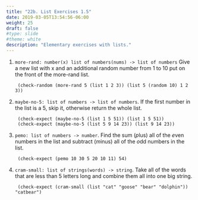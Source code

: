 ```yaml
---
title: "22b. List Exercises 1.5"
date: 2019-03-05T13:54:56-06:00
weight: 25
draft: false
#type: slide
#theme: white
description: "Elementary exercises with lists."
---
```


1. `more-rand: number(x) list of numbers(nums) -> list of numbers`
   Give a new list with x and an additional random number from 1 to 10
   put on the front of the more-rand list.
   
        (check-random (more-rand 5 (list 1 2 3)) (list 5 (random 10) 1 2 3))


2. `maybe-no-5: list of numbers -> list of numbers`. If the first
   number in the list is a 5, skip it, otherwise return the whole
   list.
   
        (check-expect (maybe-no-5 (list 1 5 51)) (list 1 5 51))
        (check-expect (maybe-no-5 (list 5 9 14 23)) (list 9 14 23))
        
3. `pemo: list of numbers -> number`. Find the sum (*p*lus) all of the
   *e*ven numbers in the list and subtract (*m*inus) all of the *o*dd
   numbers in the list.
   
        (check-expect (pemo 10 30 5 20 10 11) 54)
        
4. `cram-small: list of strings(words) -> string`. Take all of the
   words that are less than 5 letters long and combine them all into
   one big string.
   
        (check-expect (cram-small (list "cat" "goose" "bear" "dolphin")) "catbear")

